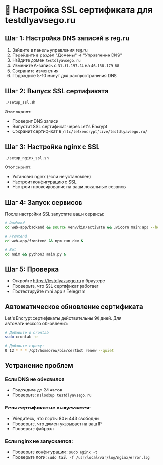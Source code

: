 # 🔐 Настройка SSL сертификата для testdlyavsego.ru

## Шаг 1: Настройка DNS записей в reg.ru

1. Зайдите в панель управления reg.ru
2. Перейдите в раздел "Домены" → "Управление DNS"
3. Найдите домен `testdlyavsego.ru`
4. Измените A-запись с `31.31.197.14` на `46.138.179.68`
5. Сохраните изменения
6. Подождите 5-10 минут для распространения DNS

## Шаг 2: Выпуск SSL сертификата

```bash
./setup_ssl.sh
```

Этот скрипт:
- Проверит DNS записи
- Выпустит SSL сертификат через Let's Encrypt
- Сохранит сертификат в `/etc/letsencrypt/live/testdlyavsego.ru/`

## Шаг 3: Настройка nginx с SSL

```bash
./setup_nginx_ssl.sh
```

Этот скрипт:
- Установит nginx (если не установлен)
- Настроит конфигурацию с SSL
- Настроит проксирование на ваши локальные сервисы

## Шаг 4: Запуск сервисов

После настройки SSL запустите ваши сервисы:

```bash
# Backend
cd web-app/backend && source venv/bin/activate && uvicorn main:app --host 0.0.0.0 --port 8000 &

# Frontend  
cd web-app/frontend && npm run dev &

# Bot
cd naim && python3 main.py &
```

## Шаг 5: Проверка

- Откройте https://testdlyavsego.ru в браузере
- Проверьте, что SSL сертификат работает
- Протестируйте mini app в Telegram

## Автоматическое обновление сертификата

Let's Encrypt сертификаты действительны 90 дней. Для автоматического обновления:

```bash
# Добавьте в crontab
sudo crontab -e

# Добавьте строку:
0 12 * * * /opt/homebrew/bin/certbot renew --quiet
```

## Устранение проблем

### Если DNS не обновился:
- Подождите до 24 часов
- Проверьте: `nslookup testdlyavsego.ru`

### Если сертификат не выпускается:
- Убедитесь, что порты 80 и 443 свободны
- Проверьте, что домен указывает на ваш IP
- Проверьте файрвол

### Если nginx не запускается:
- Проверьте конфигурацию: `sudo nginx -t`
- Проверьте логи: `sudo tail -f /usr/local/var/log/nginx/error.log`
